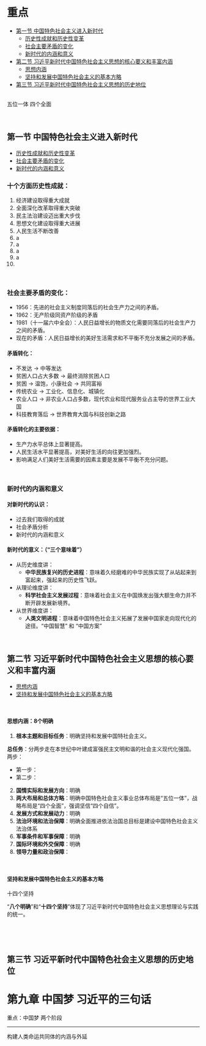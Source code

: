 # 重点

- [第一节 中国特色社会主义进入新时代](#zhongguoteseshehuizhuyijinruxinshidai)
  - [历史性成就和历史性变革](#shigefangmianlishixingchengjiu)
  - [社会主要矛盾的变化](#shehuizhuyaomaodundebianhua)
  - [新时代的内涵和意义](#xinshidaideneihanheyiyi)
- [第二节 习近平新时代中国特色社会主义思想的核心要义和丰富内涵](#xijinpingxinshidaizhongguoteseshehuizhuyisixiangdehexinyaoyihefengfuneihan)
  - [思想内涵](#2sixiangneihan)
  - [坚持和发展中国特色社会主义的基本方略](#2jianchihefazhanzhongguoteseshehuizhuyidejibenfanglve)
- [第三节 习近平新时代中国特色社会主义思想的历史地位](#xinjinpingxinshidaizhongguoteseshehuizhuyisixiangdelishidiwei)




&nbsp;   
五位一体 四个全面


&nbsp;   
<a id="zhongguoteseshehuizhuyijinruxinshidai"></a>
## 第一节 中国特色社会主义进入新时代

- [历史性成就和历史性变革](#shigefangmianlishixingchengjiu)
- [社会主要矛盾的变化](#shehuizhuyaomaodundebianhua)
- [新时代的内涵和意义](#xinshidaideneihanheyiyi)


<a id="shigefangmianlishixingchengjiu"></a>
### 十个方面历史性成就：   
1. 经济建设取得重大成就   
2. 全面深化改革取得重大突破   
3. 民主法治建设迈出重大步伐   
4. 思想文化建设取得重大进展   
5. 人民生活不断改善   
6. a   
7. a   
8. a   
9. a   
10. 



&nbsp;   
<a id="shehuizhuyaomaodundebianhua"></a>
### 社会主要矛盾的变化：

- 1956：先进的社会主义制度同落后的社会生产力之间的矛盾。
- 1962：无产阶级同资产阶级的矛盾
- 1981（十一届六中全会）：人民日益增长的物质文化需要同落后的社会生产力之间的矛盾。
- 现在的矛盾：人民日益增长的美好生活需求和不平衡不充分发展之间的矛盾。

#### 矛盾转化：

- 不发达 → 中等发达
- 贫困人口占大多数 → 最终消除贫困人口
- 贫困 → 温饱，小康社会 → 共同富裕
- 传统农业 → 工业化、信息化、城镇化
- 农业人口 → 非农业人口占多数，现代农业和现代服务业占主导的世界工业大国
- 科技教育落后 → 世界教育大国与科技创新之路

#### 矛盾转化的主要依据：

- 生产力水平总体上显著提高。
- 人民生活水平显著提高，对美好生活的向往更加强烈。
- 影响满足人们美好生活需要的因素主要是发展不平衡不充分问题。


&nbsp;   
<a id="xinshidaideneihanheyiyi"></a>
### 新时代的内涵和意义

#### 对新时代的认识：

- 过去我们取得的成就
- 社会矛盾分析
- 新时代的内涵和意义

#### 新时代的意义：（“三个意味着”）

- 从历史维度讲：
  - **中华民族复兴的历史进程**：意味着久经磨难的中华民族实现了从站起来到富起来，强起来的历史性飞跃。
- 从理论维度讲：
  - **科学社会主义发展过程**：意味着社会主义在中国焕发出强大额生命力并不断开辟发展新境界。
- 从世界维度讲：
  - **人类文明进程**：意味着中国特色社会主义拓展了发展中国家走向现代化的途径。“中国智慧” 和 “中国方案”




&nbsp;   
<a id="xijinpingxinshidaizhongguoteseshehuizhuyisixiangdehexinyaoyihefengfuneihan"></a>
## 第二节 习近平新时代中国特色社会主义思想的核心要义和丰富内涵


- [思想内涵](#2sixiangneihan)
- [坚持和发展中国特色社会主义的基本方略](#2jianchihefazhanzhongguoteseshehuizhuyidejibenfanglve)


&nbsp;   
<a id="2sixiangneihan"></a>
#### 思想内涵：8个明确

1. **根本主题和目标任务**：明确坚持和发展中国特社会主义。

**总任务**：分两步走在本世纪中叶建成富强民主文明和谐的社会主义现代化强国。   
两步：

- 第一步：
- 第二步：


2. **国情实际和发展方向**：明确
3. **两大布局和总体方略**：明确中国特色社会主义事业总体布局是“五位一体”，战略布局是“四个全面”，强调坚信“四个自信”。
4. **发展方式和发展动力**：明确
5. **法治环境和法治保障**：明确全面推进依法治国总目标是建设中国特色社会主义法治体系
6. **军事条件和军事保障**：明确
7. **国际环境和外交保障**：明确
8. **领导力量和政治保障**：




&nbsp;   
<a id="2jianchihefazhanzhongguoteseshehuizhuyidejibenfanglve"></a>
#### 坚持和发展中国特色社会主义的基本方略

十四个坚持

“**八个明确**”和“**十四个坚持**”体现了习近平新时代中国特色社会主义思想理论与实践的统一。




&nbsp;   
<a id=""></a>




&nbsp;   
<a id="xinjinpingxinshidaizhongguoteseshehuizhuyisixiangdelishidiwei"></a>
## 第三节 习近平新时代中国特色社会主义思想的历史地位




# 第九章 中国梦 习近平的三句话
重点：中国梦 两个阶段

-----

构建人类命运共同体的内涵与外延




